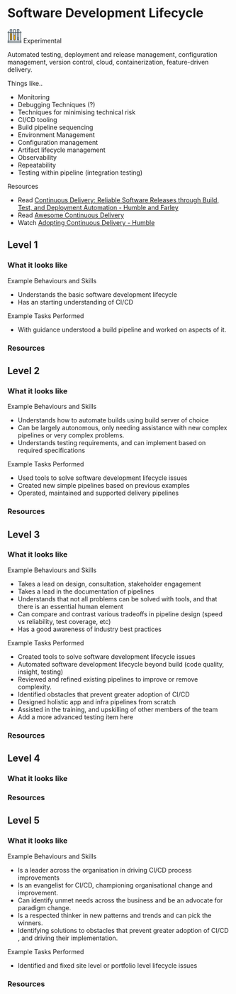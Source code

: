 # Software Development Lifecycle
![Experimental](../Images/test-lab-tubes.png)  Experimental

Automated testing, deployment and release management, configuration management, version control, cloud, containerization, feature-driven delivery.

Things like..
- Monitoring
- Debugging Techniques (?)
- Techniques for minimising technical risk
- CI/CD tooling
- Build pipeline sequencing
- Environment Management
- Configuration management
- Artifact lifecycle management
- Observability
- Repeatability
- Testing within pipeline (integration testing)

Resources
- Read [Continuous Delivery: Reliable Software Releases through Build, Test, and Deployment Automation - Humble and Farley](https://www.amazon.com/Continuous-Delivery-Deployment-Automation-Addison-Wesley/dp/0321601912)
- Read [Awesome Continuous Delivery](https://github.com/ciandcd/awesome-ciandcd)
- Watch [Adopting Continuous Delivery - Humble](https://vimeo.com/68320415)

## Level 1

### What it looks like

Example Behaviours and Skills
- Understands the basic software development lifecycle
- Has an starting understanding of CI/CD


Example Tasks Performed
- With guidance understood a build pipeline and worked on aspects of it.

### Resources

## Level 2

### What it looks like

Example Behaviours and Skills
- Understands how to automate builds using build server of choice
- Can be largely autonomous, only needing assistance with new complex pipelines or very complex problems.
- Understands testing requirements, and can implement based on required specifications

Example Tasks Performed
- Used tools to solve software development lifecycle issues
- Created new simple pipelines based on previous examples
- Operated, maintained and supported delivery pipelines


### Resources

## Level 3

### What it looks like

Example Behaviours and Skills
- Takes a lead on design, consultation, stakeholder engagement
- Takes a lead in the documentation of pipelines
- Understands that not all problems can be solved with tools, and that there is an essential human element
- Can compare and contrast various tradeoffs in pipeline design (speed vs reliability, test coverage, etc)
- Has a good awareness of industry best practices


Example Tasks Performed
- Created tools to solve software development lifecycle issues
- Automated software development lifecycle beyond build (code quality, insight, testing)
- Reviewed and refined existing pipelines to improve or remove complexity.
- Identified obstacles that prevent greater adoption of CI/CD
- Designed holistic app and infra pipelines from scratch
- Assisted in the training, and upskilling of other members of the team
- Add a more advanced testing item here


### Resources

## Level 4

### What it looks like

### Resources

## Level 5

### What it looks like

Example Behaviours and Skills
- Is a leader across the organisation in driving CI/CD process improvements
- Is an evangelist for CI/CD, championing organisational change and improvement.
- Can identify unmet needs across the business and be an advocate for paradigm change.
- Is a respected thinker in new patterns and trends and can pick the winners.
- Identifying solutions to obstacles that prevent greater adoption of CI/CD , and driving their implementation.


Example Tasks Performed
- Identified and fixed site level or portfolio level lifecycle issues


### Resources
